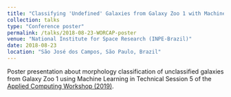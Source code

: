 ```yaml
---
title: "Classifying 'Undefined' Galaxies from Galaxy Zoo 1 with Machine Learning Approach"
collection: talks
type: "Conference poster"
permalink: /talks/2018-08-23-WORCAP-poster
venue: "National Institute for Space Research (INPE-Brazil)"
date: 2018-08-23
location: "São José dos Campos, São Paulo, Brazil"
---
```


Poster presentation about morphology classification of unclassified galaxies from Galaxy Zoo 1 using Machine Learning in Technical Session 5 of the [Applied Computing Workshop (2019)](http://www.inpe.br/worcap/2018/).
